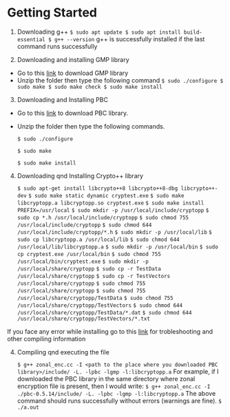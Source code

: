 # Getting Started

1. Downloading g++
  `$ sudo apt update
   $ sudo apt install build-essential
   $ g++ --version`
g++ is successfully installed if the last command runs successfully

2. Downloading and installing GMP library

- Go to this [link](https://gmplib.org/download/gmp/gmp-6.2.1.tar.xz) to download GMP library
- Unzip the folder then type the following command
   `$ sudo ./configure
    $ sudo make
    $ sudo make check
    $ sudo make install`

3. Downloading and Installing PBC

- Go to this [link](https://crypto.stanford.edu/pbc/files/pbc-0.5.14.tar.gz) to download PBC library.
- Unzip the folder then type the following commands.

    `$ sudo ./configure`

    `$ sudo make`

    `$ sudo make install`
  
4. Downloading qnd Installing Crypto++ library

    `$ sudo apt-get install libcrypto++8 libcrypto++8-dbg libcrypto++-dev`
    `$ sudo make static dynamic cryptest.exe`
    `$ sudo make libcryptopp.a libcryptopp.so cryptest.exe`
    `$ sudo make install PREFIX=/usr/local`
    `$ sudo mkdir -p /usr/local/include/cryptopp`
    `$ sudo cp *.h /usr/local/include/cryptopp`
    `$ sudo chmod 755 /usr/local/include/cryptopp`
    `$ sudo chmod 644 /usr/local/include/cryptopp/*.h`
    `$ sudo mkdir -p /usr/local/lib`
    `$ sudo cp libcryptopp.a /usr/local/lib`
    `$ sudo chmod 644 /usr/local/lib/libcryptopp.a`
    `$ sudo mkdir -p /usr/local/bin`
    `$ sudo cp cryptest.exe /usr/local/bin`
    `$ sudo chmod 755 /usr/local/bin/cryptest.exe`
    `$ sudo mkdir -p /usr/local/share/cryptopp`
    `$ sudo cp -r TestData /usr/local/share/cryptopp`
    `$ sudo cp -r TestVectors /usr/local/share/cryptopp`
    `$ sudo chmod 755 /usr/local/share/cryptopp`
    `$ sudo chmod 755 /usr/local/share/cryptopp/TestData`
    `$ sudo chmod 755 /usr/local/share/cryptopp/TestVectors`
    `$ sudo chmod 644 /usr/local/share/cryptopp/TestData/*.dat`
    `$ sudo chmod 644 /usr/local/share/cryptopp/TestVectors/*.txt`

If you face any error while installing go to this [link](https://www.cryptopp.com/wiki/Linux#Build_and_Install_the_Library) for trobleshooting and other compiling information

4. Compiling qnd executing the file

    `$ g++ zonal_enc.cc -I <path to the place where you downloaded PBC library>/include/ -L. -lpbc -lgmp -l:libcryptopp.a`
   For example, if I downloaded the PBC library in the same directory where zonal encryption file is present, then I would write:
    `$ g++ zonal_enc.cc -I ./pbc-0.5.14/include/ -L. -lpbc -lgmp -l:libcryptopp.a`
   The above command should runs successfully without errors (warnings are fine).
     `$ ./a.out`
